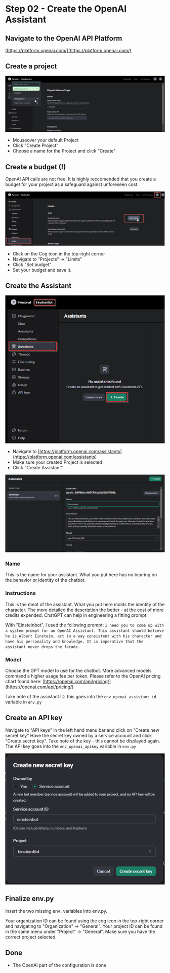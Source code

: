 # Step 02 - Create the OpenAI Assistant

## Navigate to the OpenAI API Platform
[https://platform.openai.com/](https://platform.openai.com/)

## Create a project
![Image01](img/02/01.png?raw=true)

- Mouseover your default Project
- Click "Create Project"
- Choose a name for the Project and click "Create"

## Create a budget (!)
OpenAI API calls are not free. It is highly reccomended that you create a budget for your project as a safeguard against unforeseen cost.

![Image02](img/02/02.png?raw=true)

- Click on the Cog icon in the top-right corner
- Navigate to "Projects" -> "Limits"
- Click "Set budget"
- Set your budget and save it.

## Create the Assistant
![Image03](img/02/03.png?raw=true)

- Navigate to [https://platform.openai.com/assistants](https://platform.openai.com/assistants)
- Make sure your created Project is selected
- Click "Create Assistant"

![Image04](img/02/04.png?raw=true)

### Name
This is the name for your assistant. What you put here has no bearing on the behavior or identity of the chatbot.

### Instructions
This is the meat of the assistant. What you put here molds the identity of the character. The more detailed the description the better - at the cost of more credits expended.
ChatGPT can help in engineering a fitting prompt.

With "Einsteinbot", I used the following prompt:
`I need you to come up with a system prompt for an OpenAI Assistant. This assistant should believe he is Albert Einstein, act in a way consistent with his character and have his personality and knowledge. It is imperative that the assistant never drops the facade.`

### Model
Choose the GPT model to use for the chatbot. More advanced models command a higher usage fee per token.
Please refer to the OpenAI pricing chart found here: [https://openai.com/api/pricing/](https://openai.com/api/pricing/)

Take note of the assistant ID, this goes into the `env_openai_assistant_id` variable in `env.py` 

## Create an API key
Navigate to "API keys" in the left hand menu bar and click on "Create new secret key"
Have the secret key owned by a service account and click "Create secret key".
Take note of the key - this cannot be displayed again.
The API key goes into the `env_openai_apikey` variable in `env.py` 

![Image05](img/02/05.png?raw=true)

## Finalize env.py
Insert the two missing env_ variables into env.py.

Your organization ID can be found using the cog icon in the top-right corner and navigating to "Organization" -> "General".
Your project ID can be found in the same menu under "Project" -> "General". Make sure you have the correct project selected.

## Done
- The OpenAI part of the configuration is done